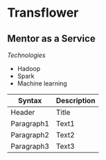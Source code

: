# Transflower
## Mentor as a Service
*Technologies*
- Hadoop
- Spark
- Machine learning

| Syntax | Description |
| ----------- | ----------- |
| Header | Title |
| Paragraph1 | Text1 |
| Paragraph2 | Text2 |
| Paragraph3 | Text3 |
